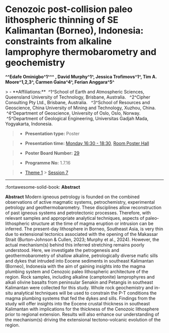 # Cenozoic post-collision paleo lithospheric thinning of SE Kalimantan (Borneo), Indonesia: constraints from alkaline lamprophyre thermobarometry and geochemistry

**^^Edafe Ominigbo^1^^^ , David Murphy^1^, Jessica Trofimovs^1^, Tim A. Moore^1,2,3^, Carmen Gaina^4^, Ferian Anggara^5^**

<!-- more -->> - **Affiliations:**  ^1^School of Earth and Atmospheric Sciences, Queensland University of Technology, Brisbane, Australia.   ^2^Cipher Consulting Pty Ltd., Brisbane, Australia.   ^3^School of Resources and Geoscience, China University of Mining and Technology, Xuzhou, China.    ^4^Department of Geoscience, University of Oslo, Oslo, Norway.   ^5^Department of Geological Engineering, Universitas Gadjah Mada, Yogyakarta, Indonesia. 

> - **Presentation type:** Poster

> - **Presentation time:** [Monday 16:30 - 18:30](../sessions_comparison.md#__tabbed_1_6), [Room Poster Hall](../maps_venue.md#__tabbed_1_1)

> - **Poster Board Number:** [29](../map_poster_boards.md#monday)

> - **Programme No:** 1.7.16

> - [Theme 1](../theme1.md) > [Session 7](../sessions/session-1-7.md)

--- 

:fontawesome-solid-book: **Abstract**

**Abstract**
Modern igneous petrology is founded on the combined observations of active magmatic systems, petrochemistry, experimental petrology and geothermobarometry. These disciplines allow reconstruction of past igneous systems and petrotectonic processes. Therefore, with relevant samples and appropriate analytical techniques, aspects of paleo-lithospheric structure at the time of magma eruption or intrusion can be inferred.
The present-day lithosphere in Borneo, Southeast Asia, is very thin due to extensional tectonics associated with the opening of the Makassar Strait (Burton-Johnson & Cullen, 2023; Murphy et al., 2024). However, the actual mechanism(s) behind this inferred stretching remains poorly understood.
Here, we investigate the petrogenesis and geothermobarometry of shallow alkaline, petrologically diverse mafic sills and dykes that intruded into Eocene sediments in southeast Kalimantan (Borneo), Indonesia with the aim of gaining insights into the magma plumbing system and Cenozoic paleo lithospheric architecture of the region. Rock samples, including alkaline (camptonite) lamprophyres and alkali olivine basalts from peninsular Senakin and Petangis in southeast Kalimantan were collected for this study. Whole rock geochemistry and in-situ analytical techniques will be used to constrain the P-T conditions the magma plumbing systems that fed the dykes and sills. Findings from the study will offer insights into the Eocene crustal thickness in southeast Kalimantan with implications for the thickness of the Cenozoic lithosphere prior to regional extension. Results will also enhance our understanding of the mechanism(s) driving the extensional tectono-volcanic evolution of the region.

